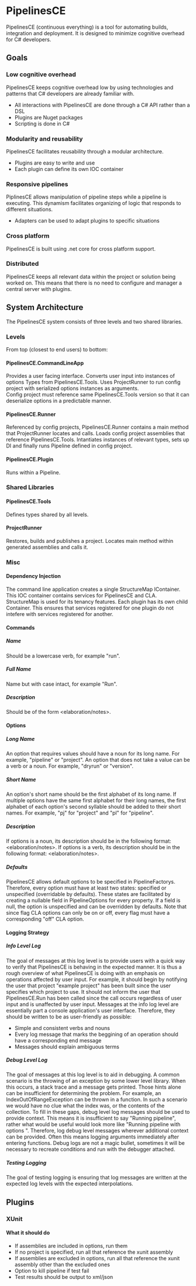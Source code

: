 # PipelinesCE
PipelinesCE (continuous everything) is a tool for automating builds, integration and deployment. It is designed to minimize cognitive overhead for C# developers.

## Goals
### Low cognitive overhead   
PipelinesCE keeps cognitive overhead low by using technologies and patterns that C# developers are already familiar with.
- All interactions with PipelinesCE are done through a C# API rather than a DSL
- Plugins are Nuget packages
- Scripting is done in C#
### Modularity and reusability
PipelinesCE facilitates reusability through a modular architecture.
- Plugins are easy to write and use
- Each plugin can define its own IOC container
### Responsive pipelines
PiplinesCE allows manipulation of pipeline steps while a pipeline is executing. This dynamism facilitates organizing of logic that 
responds to different situations.
- Adapters can be used to adapt plugins to specific situations
### Cross platform
PipelinesCE is built using .net core for cross platform support.
### Distributed
PipelinesCE keeps all relevant data within the project or solution being worked on. This means that there is no need to configure and manager a central server with
plugins.

## System Architecture
The PipelinesCE system consists of three levels and two shared libraries.
### Levels
From top (closest to end users) to bottom:
#### PipelinesCE.CommandLineApp
Provides a user facing interface. Converts user input into instances of options Types from PipelinesCE.Tools. Uses ProjectRunner to run 
config project with serialized options instances as arguments.  
Config project must reference same PipelinesCE.Tools version so that it can deserialize options in a predictable manner.
#### PipelinesCE.Runner
Referenced by config projects, PipelinesCE.Runner contains a main method that ProjectRunner locates and calls. Loads
config project assemblies that reference PipelinesCE.Tools. Intantiates instances of relevant types, sets up DI and 
finally runs Pipeline defined in config project.
#### PipelinesCE.Plugin
Runs within a Pipeline. 
### Shared Libraries
#### PipelinesCE.Tools
Defines types shared by all levels.
#### ProjectRunner
Restores, builds and publishes a project. Locates main method within generated assemblies and calls it.
### Misc
#### Dependency Injection
The command line application creates a single StructureMap IContainer. This IOC container contains services for PipelinesCE and CLA. StructureMap is used for its
tenancy features. Each plugin has its own child Container. This ensures that services registered for one plugin do not intefere with services registered for another.
#### Commands
##### Name
Should be a lowercase verb, for example "run". 
##### Full Name
Name but with case intact, for example "Run".
##### Description
Should be of the form <what it does><elaboration/notes>.
#### Options
##### Long Name
An option that requires values should have a noun for its long name. For example, "pipeline" or "project". 
An option that does not take a value can be a verb or a noun. For example, "dryrun" or "version".
##### Short Name
An option's short name should be the first alphabet of its long name. If multiple options have the same first alphabet for their long names, the
first alphabet of each option's second syllable should be added to their short names. For example, "pj" for "project" and "pl" for "pipeline".
##### Description
If options is a noun, its description should be in the following format: <what it is><elaboration/notes><default value>. If options is a verb, its description
should be in the following format: <what it does><elaboration/notes>.
##### Defaults
PipelinesCE allows default options to be specified in PipelineFactorys. Therefore, every option must have at least two states: specified or unspecified (overridable by defaults). These states are facilitated
by creating a nullable field in PipelineOptions for every property. If a field is null, the option is unspecified and can be overridden by defaults. Note that since flag CLA options can only be on or off,
every flag must have a corresponding "<flag>off" CLA option. 
#### Logging Strategy
##### Info Level Log
The goal of messages at this log level is to provide users with a quick way to verify that PipelinesCE is behaving in the expected manner. It is thus a rough 
overview of what PipelinesCE is doing with an emphasis on operations affected by user input. For example, it should begin by notifying the user that project 
"example project" has been built since the user specifies which project to use. It should not inform the user that PipelinesCE.Run has been called since the 
call occurs regardless of user input and is unaffected by user input. Messages at the info log level are essentially part a console application's user 
interface. Therefore, they should be written to be as user-friendly as possible:
- Simple and consistent verbs and nouns
- Every log message that marks the beggining of an operation should have a corresponding end message
- Messages should explain ambiguous terms
##### Debug Level Log
The goal of messages at this log level is to aid in debugging. A common scenario is the throwing of an exception by some lower level library. When this occurs,
a stack trace and a message gets printed. Those hints alone can be insufficient for determining the problem. For example, an IndexOutOfRangeException can be
thrown in a function. In such a scenario we would have no clue what the index was, or the contents of the collection. To fill in these gaps, debug level log messages
should be used to provide context. This means it is insufficient to say "Running pipeline", rather what would be useful would look more like "Running pipeline
with options <insert options here>". Therefore, log debug level messages wherever additional context can be provided. Often this means logging arguments
immediately after entering functions. Debug logs are not a magic bullet, sometimes it will be necessary to recreate conditions and run with the debugger attached.
##### Testing Logging
The goal of testing logging is ensuring that log messages are written at the expected log levels with the expected interpolations. 
## Plugins
### XUnit 
#### What it should do
- If assemblies are included in options, run them
- If no project is specified, run all that reference the xunit assembly
- If assemblies are excluded in options, run all that reference the xunit assembly other than the excluded ones
- Option to kill pipeline if test fail
- Test results should be output to xml/json